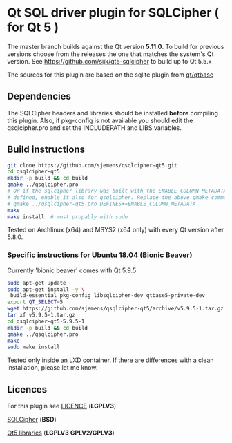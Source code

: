 # Qt SQL driver plugin for SQLCipher ( for Qt 5 )

The master branch builds against the Qt version **5.11.0**.
To build for previous versions choose from the releases the one that
matches the system's Qt version.
See https://github.com/sijk/qt5-sqlcipher to build up to Qt 5.5.x

The sources for this plugin are based on the sqlite plugin from
[qt/qtbase](https://github.com/qt/qtbase/tree/5.11/src/plugins/sqldrivers/sqlite)

## Dependencies

The SQLCipher headers and libraries should be installed **before**
compiling this plugin. Also, if pkg-config is not available you should
edit the qsqlcipher.pro and set the INCLUDEPATH and LIBS variables.


## Build instructions


```bash
git clone https://github.com/sjemens/qsqlcipher-qt5.git
cd qsqlcipher-qt5
mkdir -p build && cd build
qmake ../qsqlcipher.pro
# Or if the sqlcipher library was built with the ENABLE_COLUMN_METADATA macro
# defined, enable it also for qsqlcipher. Replace the above qmake command with
# qmake ../qsqlcipher-qt5.pro DEFINES+=ENABLE_COLUMN_METADATA
make
make install  # most propably with sudo
```

Tested on Archlinux (x64) and MSYS2 (x64 only) with every Qt version after 5.8.0.

### Specific instructions for Ubuntu 18.04 (Bionic Beaver)

Currently 'bionic beaver' comes with Qt 5.9.5

```bash
sudo apt-get update
sudo apt-get install -y \
 build-essential pkg-config libsqlcipher-dev qtbase5-private-dev
export QT_SELECT=5
wget https://github.com/sjemens/qsqlcipher-qt5/archive/v5.9.5-1.tar.gz
tar xf v5.9.5-1.tar.gz
cd qsqlcipher-qt5-5.9.5-1
mkdir -p build && cd build
qmake ../qsqlcipher.pro
make
sudo make install
```

Tested only inside an LXD container. If there are differences with a clean
installation, please let me know.

## Licences

For this plugin see [LICENCE](https://github.com/sjemens/qsqlcipher-qt5/blob/master/LICENSE) (**LGPLV3**)

[SQLCipher](https://www.zetetic.net/sqlcipher/license/) (**BSD**)

[Qt5 libraries](https://www.qt.io/licensing/) (**LGPLV3  GPLV2/GPLV3**)
